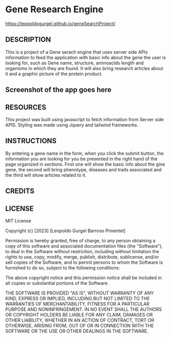 # Gene Research Engine

https://leopoldogurgel.github.io/geneSearchProject/

## DESCRIPTION

This is a project of a Gene serach engine that uses server side APIs information to feed the application with basic info
about the gene the user is looking for, such as Gene name, structure, aminoacids length and organisms in which they are found.
It will also bring research articles about it and a graphic picture of the protein product.

## Screenshot of the app goes here

## RESOURCES

This project was built using javascript to fetch information from Server side APIS. Styling was made using Jquery and tailwind frameworks.

## INSTRUCTIONS

By entering a gene name in the form, when you click the submit button, the information you are looking for you be presented in the right hand of the page
organized in sections. First one will show the basic info about the gine gene, the second will bring phenotype, diseases and traits associated and the third 
will show articles related to it.

## CREDITS



## LICENSE

MIT License

Copyright (c) [2023] [Leopoldo Gurgel Barroso Pimentel]

Permission is hereby granted, free of charge, to any person obtaining a copy
of this software and associated documentation files (the "Software"), to deal
in the Software without restriction, including without limitation the rights
to use, copy, modify, merge, publish, distribute, sublicense, and/or sell
copies of the Software, and to permit persons to whom the Software is
furnished to do so, subject to the following conditions:

The above copyright notice and this permission notice shall be included in all
copies or substantial portions of the Software.

THE SOFTWARE IS PROVIDED "AS IS", WITHOUT WARRANTY OF ANY KIND, EXPRESS OR
IMPLIED, INCLUDING BUT NOT LIMITED TO THE WARRANTIES OF MERCHANTABILITY,
FITNESS FOR A PARTICULAR PURPOSE AND NONINFRINGEMENT. IN NO EVENT SHALL THE
AUTHORS OR COPYRIGHT HOLDERS BE LIABLE FOR ANY CLAIM, DAMAGES OR OTHER
LIABILITY, WHETHER IN AN ACTION OF CONTRACT, TORT OR OTHERWISE, ARISING FROM,
OUT OF OR IN CONNECTION WITH THE SOFTWARE OR THE USE OR OTHER DEALINGS IN THE
SOFTWARE.
